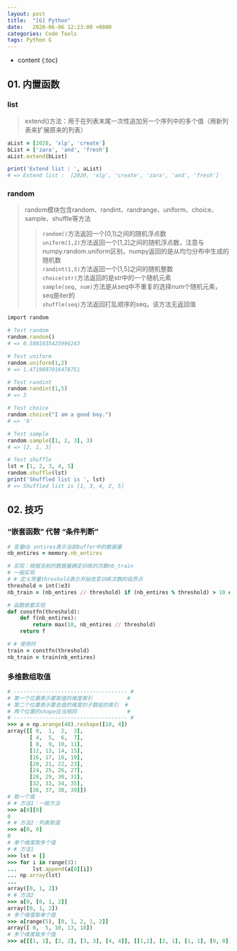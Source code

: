 ```yaml
---
layout: post
title:  "[G] Python"
date:   2020-06-06 12:23:00 +0800
categories: Code Tools
tags: Python G
---
```

* content
{:toc}

## 01. 内置函数
### list
> extend()方法：用于在列表末尾一次性追加另一个序列中的多个值（用新列表来扩展原来的列表）  

```ruby
aList = [2020, 'xlp', 'create']
bList = ['zara', 'and', 'fresh']
aList.extend(bList)

print('Extend list : ', aList)
# => Extend list :  [2020, 'xlp', 'create', 'zara', 'and', 'fresh']
```




### random
> random模块包含random、randint、randrange、uniform、choice、sample、shuffle等方法  
>> `random()`方法返回一个[0,1)之间的随机浮点数  
>> `uniform(1,2)`方法返回一个[1,2]之间的随机浮点数，注意与numpy.random.uniform区别，numpy返回的是从均匀分布中生成的随机数  
>> `randint(1,5)`方法返回一个[1,5]之间的随机整数  
>> `choice(str)`方法返回的是str中的一个随机元素  
>> `sample(seq, num)`方法是从seq中不重复的选择num个随机元素，seq是iter的  
>> `shuffle(seq)`方法返回打乱顺序的seq，该方法无返回值  

```ruby
import random

# Test random
random.random()
# => 0.5801035425996243

# Test uniform
random.uniform(1,2)
# => 1.4719897016478751

# Test randint
random.randint(1,5)
# => 3

# Test choice
random.choice("I am a good boy.")
# => 'b'

# Test sample
random.sample([1, 2, 3], 3)
# => [2, 1, 3]

# Test shuffle
lst = [1, 2, 3, 4, 5]
random.shuffle(lst)
print('Shuffled list is ', lst)
# => Shuffled list is [1, 3, 4, 2, 5]
```

## 02. 技巧
### “嵌套函数” 代替 “条件判断”

```ruby
# 变量nb_entires表示当前buffer中的数据量
nb_entires = memory.nb_entires

# 实现：根据当前的数据量确定训练的次数nb_train
# 一般实现
# # 定义常量threshold表示开始改变训练次数的临界点
threshold = int(1e3)
nb_train = (nb_entires // threshold) if (nb_entires % threshold) > 10 else 10

# 函数嵌套实现
def constfn(threshold):
    def f(nb_entires):
        return max(10, nb_entires // threshold)
    return f

# # 使用时
train = constfn(threshold)
nb_train = train(nb_entires)
```

### 多维数组取值

```ruby
# ------------------------------------ #
# 第一个位置表示要取值的维度索引           #
# 第二个位置表示要去值的维度的子数组的索引  #
# 两个位置的shape应当相同                #
# ------------------------------------ #
>>> a = np.arange(40).reshape([10, 4])
array([[ 0,  1,  2,  3],
       [ 4,  5,  6,  7],
       [ 8,  9, 10, 11],
       [12, 13, 14, 15],
       [16, 17, 18, 19],
       [20, 21, 22, 23],
       [24, 25, 26, 27],
       [28, 29, 30, 31],
       [32, 33, 34, 35],
       [36, 37, 38, 39]])
# 取一个值
# # 方法1：一般方法
>>> a[0][0]
0
# # 方法2：列表取值
>>> a[0, 0]
0
# 单个维度取多个值
# # 方法1
>>> lst = []
>>> for i in range(3):
...     lst.append(a[0][i])
... np.array(lst)
... 
array([0, 1, 2])
# # 方法2
>>> a[0, [0, 1, 2]]
array([0, 1, 2])
# 多个维度取单个值
>>> a[range(5), [0, 1, 2, 1, 2]]
array([ 0,  5, 10, 13, 18])
# 多个维度取多个值
>>> a[[[1, 1], [2, 2], [3, 3], [4, 4]], [[1,2], [2, 1], [1, 1], [0, 0]]]
```







































